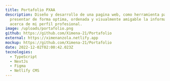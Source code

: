 ```yaml
---
title: Portafolio PXAA
description: Diseño y desarrollo de una pagina web, como herramienta para
  presentar de forma optima, ordenada y visualmente amigable la informacion
  acerca de mi perfil profesional.
image: /uploads/portafolio.png
github: https://github.com/Ximena-21/Portafolio
external: https://ximenanzola.netlify.app
mockup: https://github.com/Ximena-21/Portafolio
date: 2022-12-02T02:00:42.023Z
tecnologies:
  - TypeScript
  - NextJs
  - Figma
  - Netlify CMS
---
```

